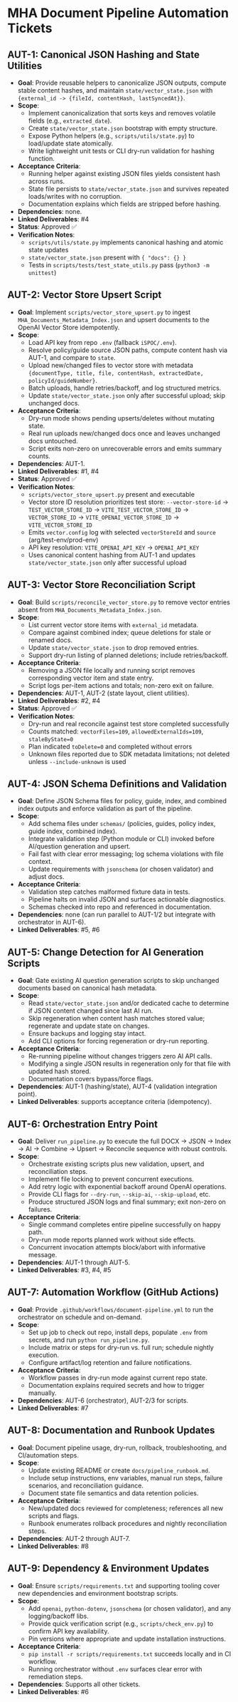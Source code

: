 # MHA Document Pipeline Automation Tickets

## AUT-1: Canonical JSON Hashing and State Utilities
- **Goal**: Provide reusable helpers to canonicalize JSON outputs, compute stable content hashes, and maintain `state/vector_state.json` with `{external_id -> {fileId, contentHash, lastSyncedAt}}`.
- **Scope**:
  - Implement canonicalization that sorts keys and removes volatile fields (e.g., `extracted_date`).
  - Create `state/vector_state.json` bootstrap with empty structure.
  - Expose Python helpers (e.g., `scripts/utils/state.py`) to load/update state atomically.
  - Write lightweight unit tests or CLI dry-run validation for hashing function.
- **Acceptance Criteria**:
  - Running helper against existing JSON files yields consistent hash across runs.
  - State file persists to `state/vector_state.json` and survives repeated loads/writes with no corruption.
  - Documentation explains which fields are stripped before hashing.
- **Dependencies**: none.
- **Linked Deliverables**: #4
- **Status**: Approved ✅
- **Verification Notes**:
  - `scripts/utils/state.py` implements canonical hashing and atomic state updates
  - `state/vector_state.json` present with `{ "docs": {} }`
  - Tests in `scripts/tests/test_state_utils.py` pass (`python3 -m unittest`)

## AUT-2: Vector Store Upsert Script
- **Goal**: Implement `scripts/vector_store_upsert.py` to ingest `MHA_Documents_Metadata_Index.json` and upsert documents to the OpenAI Vector Store idempotently.
- **Scope**:
  - Load API key from repo `.env` (fallback `iSPOC/.env`).
  - Resolve policy/guide source JSON paths, compute content hash via AUT-1, and compare to `state`.
  - Upload new/changed files to vector store with metadata `{documentType, title, file, contentHash, extractedDate, policyId/guideNumber}`.
  - Batch uploads, handle retries/backoff, and log structured metrics.
  - Update `state/vector_state.json` only after successful upload; skip unchanged docs.
- **Acceptance Criteria**:
  - Dry-run mode shows pending upserts/deletes without mutating state.
  - Real run uploads new/changed docs once and leaves unchanged docs untouched.
  - Script exits non-zero on unrecoverable errors and emits summary counts.
- **Dependencies**: AUT-1.
- **Linked Deliverables**: #1, #4
- **Status**: Approved ✅
- **Verification Notes**:
  - `scripts/vector_store_upsert.py` present and executable
  - Vector store ID resolution prioritizes test store: `--vector-store-id` → `TEST_VECTOR_STORE_ID` → `VITE_TEST_VECTOR_STORE_ID` → `VECTOR_STORE_ID` → `VITE_OPENAI_VECTOR_STORE_ID` → `VITE_VECTOR_STORE_ID`
  - Emits `vector.config` log with selected `vectorStoreId` and `source` (arg/test-env/prod-env)
  - API key resolution: `VITE_OPENAI_API_KEY` → `OPENAI_API_KEY`
  - Uses canonical content hashing from AUT-1 and updates `state/vector_state.json` only after successful upload

## AUT-3: Vector Store Reconciliation Script
- **Goal**: Build `scripts/reconcile_vector_store.py` to remove vector entries absent from `MHA_Documents_Metadata_Index.json`.
- **Scope**:
  - List current vector store items with `external_id` metadata.
  - Compare against combined index; queue deletions for stale or renamed docs.
  - Update `state/vector_state.json` to drop removed entries.
  - Support dry-run listing of planned deletions; include retries/backoff.
- **Acceptance Criteria**:
  - Removing a JSON file locally and running script removes corresponding vector item and state entry.
  - Script logs per-item actions and totals; non-zero exit on failure.
- **Dependencies**: AUT-1, AUT-2 (state layout, client utilities).
- **Linked Deliverables**: #2, #4
- **Status**: Approved ✅
- **Verification Notes**:
  - Dry-run and real reconcile against test store completed successfully
  - Counts matched: `vectorFiles=109`, `allowedExternalIds=109`, `staleByState=0`
  - Plan indicated `toDelete=0` and completed without errors
  - Unknown files reported due to SDK metadata limitations; not deleted unless `--include-unknown` is used

## AUT-4: JSON Schema Definitions and Validation
- **Goal**: Define JSON Schema files for policy, guide, index, and combined index outputs and enforce validation as part of the pipeline.
- **Scope**:
  - Add schema files under `schemas/` (policies, guides, policy index, guide index, combined index).
  - Integrate validation step (Python module or CLI) invoked before AI/question generation and upsert.
  - Fail fast with clear error messaging; log schema violations with file context.
  - Update requirements with `jsonschema` (or chosen validator) and adjust docs.
- **Acceptance Criteria**:
  - Validation step catches malformed fixture data in tests.
  - Pipeline halts on invalid JSON and surfaces actionable diagnostics.
  - Schemas checked into repo and referenced in documentation.
- **Dependencies**: none (can run parallel to AUT-1/2 but integrate with orchestrator in AUT-6).
- **Linked Deliverables**: #5, #6

## AUT-5: Change Detection for AI Generation Scripts
- **Goal**: Gate existing AI question generation scripts to skip unchanged documents based on canonical hash metadata.
- **Scope**:
  - Read `state/vector_state.json` and/or dedicated cache to determine if JSON content changed since last AI run.
  - Skip regeneration when content hash matches stored value; regenerate and update state on changes.
  - Ensure backups and logging stay intact.
  - Add CLI options for forcing regeneration or dry-run reporting.
- **Acceptance Criteria**:
  - Re-running pipeline without changes triggers zero AI API calls.
  - Modifying a single JSON results in regeneration only for that file with updated hash stored.
  - Documentation covers bypass/force flags.
- **Dependencies**: AUT-1 (hashing/state), AUT-4 (validation integration point).
- **Linked Deliverables**: supports acceptance criteria (idempotency).

## AUT-6: Orchestration Entry Point
- **Goal**: Deliver `run_pipeline.py` to execute the full DOCX → JSON → Index → AI → Combine → Upsert → Reconcile sequence with robust controls.
- **Scope**:
  - Orchestrate existing scripts plus new validation, upsert, and reconciliation steps.
  - Implement file locking to prevent concurrent executions.
  - Add retry logic with exponential backoff around OpenAI operations.
  - Provide CLI flags for `--dry-run`, `--skip-ai`, `--skip-upload`, etc.
  - Produce structured JSON logs and final summary; exit non-zero on failures.
- **Acceptance Criteria**:
  - Single command completes entire pipeline successfully on happy path.
  - Dry-run mode reports planned work without side effects.
  - Concurrent invocation attempts block/abort with informative message.
- **Dependencies**: AUT-1 through AUT-5.
- **Linked Deliverables**: #3, #4, #5

## AUT-7: Automation Workflow (GitHub Actions)
- **Goal**: Provide `.github/workflows/document-pipeline.yml` to run the orchestrator on schedule and on-demand.
- **Scope**:
  - Set up job to check out repo, install deps, populate `.env` from secrets, and run `python run_pipeline.py`.
  - Include matrix or steps for dry-run vs. full run; schedule nightly execution.
  - Configure artifact/log retention and failure notifications.
- **Acceptance Criteria**:
  - Workflow passes in dry-run mode against current repo state.
  - Documentation explains required secrets and how to trigger manually.
- **Dependencies**: AUT-6 (orchestrator), AUT-2/3 for scripts.
- **Linked Deliverables**: #7

## AUT-8: Documentation and Runbook Updates
- **Goal**: Document pipeline usage, dry-run, rollback, troubleshooting, and CI/automation steps.
- **Scope**:
  - Update existing README or create `docs/pipeline_runbook.md`.
  - Include setup instructions, env variables, manual run steps, failure scenarios, and reconciliation guidance.
  - Document state file semantics and data retention policies.
- **Acceptance Criteria**:
  - New/updated docs reviewed for completeness; references all new scripts and flags.
  - Runbook enumerates rollback procedures and nightly reconciliation steps.
- **Dependencies**: AUT-2 through AUT-7.
- **Linked Deliverables**: #8

## AUT-9: Dependency & Environment Updates
- **Goal**: Ensure `scripts/requirements.txt` and supporting tooling cover new dependencies and environment bootstrap scripts.
- **Scope**:
  - Add `openai`, `python-dotenv`, `jsonschema` (or chosen validator), and any logging/backoff libs.
  - Provide quick verification script (e.g., `scripts/check_env.py`) to confirm API key availability.
  - Pin versions where appropriate and update installation instructions.
- **Acceptance Criteria**:
  - `pip install -r scripts/requirements.txt` succeeds locally and in CI workflow.
  - Running orchestrator without `.env` surfaces clear error with remediation steps.
- **Dependencies**: Supports all other tickets.
- **Linked Deliverables**: #6
